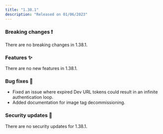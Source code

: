 ```yaml
---
title: "1.38.1"
description: "Released on 01/06/2023"
---
```


### Breaking changes ❗

There are no breaking changes in 1.38.1.

### Features ✨

There are no new features in 1.38.1.

### Bug fixes 🐛

- Fixed an issue where expired Dev URL tokens could result in an infinite
  authentication loop.
- Added documentation for image tag decommissioning.

### Security updates 🔐

There are no security updates for 1.38.1.

